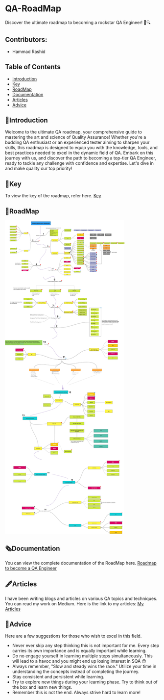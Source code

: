 # QA-RoadMap
Discover the ultimate roadmap to becoming a rockstar QA Engineer! 🚀🔍

## Contributors:
- Hammad Rashid

## Table of Contents
- [Introduction](#introduction)
- [Key](#key)
- [RoadMap](#roadmap)
- [Documentation](#documentation)
- [Articles](#articles)
- [Advice](#advice)

## 🙌Introduction
Welcome to the ultimate QA roadmap, your comprehensive guide to mastering the art and science of Quality Assurance! Whether you're a budding QA enthusiast or an experienced tester aiming to sharpen your skills, this roadmap is designed to equip you with the knowledge, tools, and best practices needed to excel in the dynamic field of QA. Embark on this journey with us, and discover the path to becoming a top-tier QA Engineer, ready to tackle any challenge with confidence and expertise. Let's dive in and make quality our top priority!

## 🔑Key
To view the key of the roadmap, refer here.
[Key](https://github.com/HammadRashid1997/QA-RoadMap/blob/main/images/Key.jpg)

## 🚡RoadMap
![RoadMap](images/Roadmap.jpg)

## 🗞️Documentation
You can view the complete documentation of the RoadMap here.
[Roadmap to become a QA Engineer](https://github.com/HammadRashid1997/QA-RoadMap/blob/main/roadmap.pdf)

## 🖋️Articles
I have been writing blogs and articles on various QA topics and techniques. You can read my work on Medium. 
Here is the link to my articles: [My Articles](https://medium.com/@hammad.rashid_73904)

## 🧔Advice

Here are a few suggestions for those who wish to excel in this field.

- Never ever skip any step thinking this is not important for me. Every step carries its own importance and is equally important while learning.
- Do no engage yourself in learning multiple steps simultaneously. This will lead to a havoc and you might end up losing interest in SQA 😔
- Always remember, "Slow and steady wins the race." Utilize your time in understanding the concepts instead of completing the journey.
- Stay consistent and persistent while learning.
- Try to explore new things during your learning phase. Try to think out of the box and learn new things.
- Remember this is not the end. Always strive hard to learn more!

